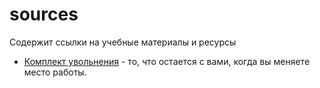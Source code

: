 # sources
Содержит ссылки на учебные материалы и ресурсы

- [Комплект увольнения](https://habr.com/ru/post/434644/) - то, что остается с вами, когда вы меняете место работы.
